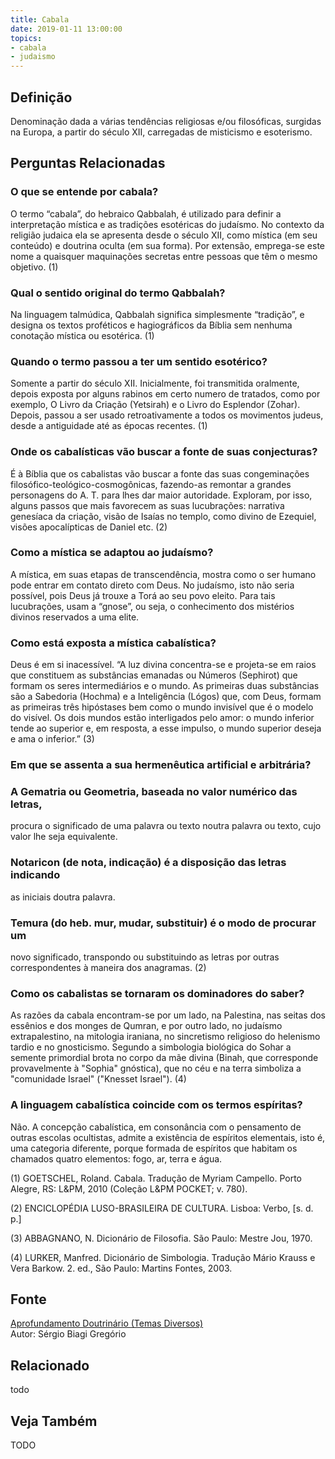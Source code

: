 ```yaml
---
title: Cabala
date: 2019-01-11 13:00:00
topics: 
- cabala
- judaismo
---
```


## Definição
Denominação dada a várias tendências religiosas e/ou filosóficas, surgidas na
Europa, a partir do século XII, carregadas de misticismo e esoterismo.

## Perguntas Relacionadas

### O que se entende por cabala?
O termo “cabala”, do hebraico Qabbalah, é utilizado para definir a
interpretação mística e as tradições esotéricas do judaísmo. No contexto
da religião judaica ela se apresenta desde o século XII, como mística
(em seu conteúdo) e doutrina oculta (em sua forma). Por extensão,
emprega-se este nome a quaisquer maquinações secretas entre pessoas que
têm o mesmo objetivo. (1)

### Qual o sentido original do termo Qabbalah?
Na linguagem talmúdica, Qabbalah significa simplesmente “tradição”, e
designa os textos proféticos e hagiográficos da Bíblia sem nenhuma
conotação mística ou esotérica. (1)

### Quando o termo passou a ter um sentido esotérico?
Somente a partir do século XII. Inicialmente, foi transmitida oralmente,
depois exposta por alguns rabinos em certo numero de tratados, como por
exemplo, O Livro da Criação (Yetsirah) e o Livro do Esplendor
(Zohar). Depois, passou a ser usado retroativamente a todos os
movimentos judeus, desde a antiguidade até as épocas recentes. (1)

### Onde os cabalísticas vão buscar a fonte de suas conjecturas?
É à Bíblia que os cabalistas vão buscar a fonte das suas congeminações
filosófico-teológico-cosmogônicas, fazendo-as remontar a grandes
personagens do A. T. para lhes dar maior autoridade. Exploram, por isso,
alguns passos que mais favorecem as suas lucubrações: narrativa
genesíaca da criação, visão de Isaías no templo, como divino de
Ezequiel, visões apocalípticas de Daniel etc. (2)

### Como a mística se adaptou ao judaísmo?
A mística, em suas etapas de transcendência, mostra como o ser humano
pode entrar em contato direto com Deus. No judaísmo, isto não seria
possível, pois Deus já trouxe a Torá ao seu povo eleito. Para tais
lucubrações, usam a “gnose”, ou seja, o conhecimento dos mistérios
divinos reservados a uma elite.

### Como está exposta a mística cabalística?
Deus é em si inacessível. “A luz divina concentra-se e projeta-se em
raios que constituem as substâncias emanadas ou Números (Sephirot)
que formam os seres intermediários e o mundo. As primeiras duas
substâncias são a Sabedoria (Hochma) e a Inteligência (Lógos) que,
com Deus, formam as primeiras três hipóstases bem como o mundo invisível
que é o modelo do visível. Os dois mundos estão interligados pelo amor:
o mundo inferior tende ao superior e, em resposta, a esse impulso, o
mundo superior deseja e ama o inferior.” (3)

### Em que se assenta a sua hermenêutica artificial e arbitrária?
### A Gematria ou Geometria, baseada no valor numérico das letras,
procura o significado de uma palavra ou texto noutra palavra ou texto,
cujo valor lhe seja equivalente.
### Notaricon (de nota, indicação) é a disposição das letras indicando
as iniciais doutra palavra.
### Temura (do heb. mur, mudar, substituir) é o modo de procurar um
novo significado, transpondo ou substituindo as letras por outras
correspondentes à maneira dos anagramas. (2)

### Como os cabalistas se tornaram os dominadores do saber?
As razões da cabala encontram-se por um lado, na Palestina, nas seitas
dos essênios e dos monges de Qumran, e por outro lado, no judaísmo
extrapalestino, na mitologia iraniana, no sincretismo religioso do
helenismo tardio e no gnosticismo. Segundo a simbologia biológica do
Sohar a semente primordial brota no corpo da mãe divina (Binah, que
corresponde provavelmente à "Sophia" gnóstica), que no céu e na terra
simboliza a "comunidade Israel" ("Knesset Israel"). (4)

### A linguagem cabalística coincide com os termos espíritas?
Não. A concepção cabalística, em consonância com o pensamento de outras
escolas ocultistas, admite a existência de espíritos elementais, isto
é, uma categoria diferente, porque formada de espíritos que habitam os
chamados quatro elementos: fogo, ar, terra e água.


(1) GOETSCHEL, Roland. Cabala. Tradução de Myriam Campello. Porto
Alegre, RS: L&PM, 2010 (Coleção L&PM POCKET; v. 780).

(2) ENCICLOPÉDIA LUSO-BRASILEIRA DE CULTURA. Lisboa: Verbo, \[s. d. p.\]

(3) ABBAGNANO, N. Dicionário de Filosofia. São Paulo: Mestre Jou,
1970.

(4) LURKER, Manfred. Dicionário de Simbologia. Tradução Mário Krauss e
Vera Barkow. 2. ed., São Paulo: Martins Fontes, 2003.

## Fonte
[Aprofundamento Doutrinário (Temas Diversos)](https://sites.google.com/view/aprofundamentodoutrinario/cabala)  
Autor: Sérgio Biagi Gregório


## Relacionado
todo

## Veja Também
TODO

